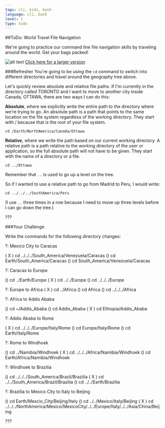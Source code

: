 ```yaml
---
tags: cli, kids, bash
language: cli, bash
level: 1
type: todo
---
```


##ToDo: World Travel File Navigation

We're going to practice our command line file navigation skills by traveling around the world. Get your bags packed!

![alt text](http://www.gliffy.com/go/publish/image/6025639/L.png "Countries Tree")
[Click here for a larger version](https://camo.githubusercontent.com/508535c0e81338f8d74168b9d04b272ef487661b/687474703a2f2f7777772e676c696666792e636f6d2f676f2f7075626c6973682f696d6167652f363032353633392f4c2e706e67)

###Refresher
You're going to be using the `cd` command to switch into different directories and travel around the geography tree above. 

Let's quickly review absolute and relative file paths. If I'm currently in the directory called TORONTO and I want to move to another city inside Canada, OTTAWA, there are two ways I can do this:

**Absolute**, where we explicitly write the entire path to the directory where we're trying to go. An absolute path is a path that points to the same location on the file system regardless of the working directory. They start with / because that is the root of your file system.
```
cd /Earth/NorthAmerica/Canada/Ottawa
```

**Relative**, where we write the path based on our current working directory. A relative path is a path relative to the working directory of the user or application, so the full absolute path will not have to be given. They start with the name of a directory or a file.
```
cd ../Ottawa
```
Remember that `..` is used to go up a level on the tree.

So if I wanted to use a relative path to go from Madrid to Peru, I would write:
```
cd ../../../SouthAmerica/Peru
```
(I use `..` three times in a row because I need to move up three levels before I can go down the tree.)

???

###Your Challenge

Write the commands for the following directory changes:

?: Mexico City to Caracas

( X ) cd ../../../South_America/Venezuela/Caracas
() cd Earth/South_America/Caracas
() cd South_America/Venezuela/Caracas

?: Caracas to Europe

() cd ../Earth/Europe
( X ) cd ../../Europe
() cd ../../../Europe

?: Europe to Africa
( X ) cd ../Africa
() cd Africa
() cd ../../../Africa

?: Africa to Addis Ababa

() cd ~/Addis_Ababa
() cd Addis_Ababa
( X ) cd Ethiopia/Addis_Ababa

?: Addis Ababa to Rome

( X ) cd ../../../Europe/Italy/Rome
() cd Europe/Italy/Rome
() cd Earth/Italy/Rome

?: Rome to Windhoek

() cd ../Namibia/Windhoek
( X ) cd ../../../Africa/Namibia/Windhoek
() cd Earth/Africa/Namibia/Windhoek

?: Windhoek to Brazilia

() cd ../../../South_America/Brazil/Brazilia
( X ) cd ../../South_America/Brazil/Brazilia
() cd ../../Earth/Brazilia

?: Brazilia to Mexico City to Italy to Beijing

() cd Earth/Mexcio_City/Beijing/Italy
() cd ../../Mexico/Italy/Beijing
( X ) cd ../../../NorthAmerica/Mexico/MexicoCity/../../Europe/Italy/../../Asia/China/Beijing

???

